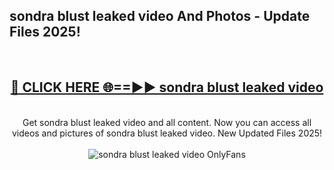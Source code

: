 <h2>sondra blust leaked video And Photos - Update Files 2025!</h2>
<br>
<div align="center">
<h2><a href="https://betterlinks.top/A2PfLJ" rel="nofollow">🔴 CLICK HERE 🌐==►► sondra blust leaked video</a></h2>
<br>
Get sondra blust leaked video and all content. Now you can access all videos and pictures of sondra blust leaked video. New Updated Files 2025!
<br>
<br>
<a href="https://betterlinks.top/A2PfLJ" rel="nofollow" data-target="animated-image.originalLink"><img src="https://i.imgur.com/dJHk4Zq.gif" alt="sondra blust leaked video OnlyFans" style="max-width: 100%; display: inline-block;" data-target="animated-image.originalImage"></a>
</div>
<br>